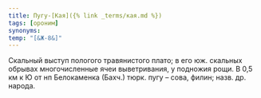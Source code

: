 ```yaml
---
title: Пугу-[Кая]({% link _terms/кая.md %})
tags: [ороним]
synonyms:
temp: "[&Ж-8&]"
---
```


Скальный выступ пологого травянистого плато; в его юж. скальных обрывах
многочисленные ячеи выветривания, у подножия рощи. В 0,5 км к Ю от нп
Белокаменка (Бахч.) тюрк. пугу – сова, филин; назв. др. народа.
